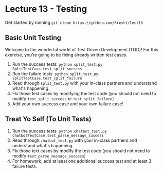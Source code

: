 # Lecture 13 - Testing

Get started by running `git clone https://github.com/Sresht/lect13`

## Basic Unit Testing

Welcome to the wonderful world of Test Driven Development (TDD)!
For this exercise, you're going to be fixing already written test cases.

1. Run the success tests: `python split_test.py SplitTestCase.test_split_success`
2. Run the failure tests: `python split_test.py SplitTestCase.test_split_failure`
3. Read through `split_test.py` with your in-class partners and understand what's
   happening.
4. Fix those test cases by modifying the test code 
    (you should not need to modify `test_split_success` or `test_split_failure`)
5. Add your own success case and your own failure case!


## Treat Yo Self (To Unit Tests)

1. Run the success tests: `python chatbot_test.py ChatbotTestCase.test_parse_message_success`
2. Read through `chatbot_test.py` with your in-class partners and understand what's
   happening.
3. Fix those text cases by modify the test code
    (you should not need to modify `test_parse_message_success`)
4. For homework, add at least one additional success test and at least 3 failure tests.
